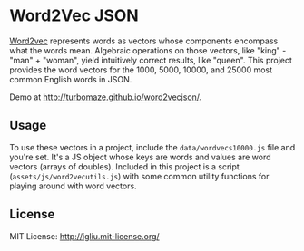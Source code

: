 Word2Vec JSON
==================

[Word2vec](https://code.google.com/p/word2vec/) represents words as vectors whose components encompass what the words mean. Algebraic operations on those vectors, like "king" - "man" + "woman", yield intuitively correct results, like "queen". This project provides the word vectors for the 1000, 5000, 10000, and 25000 most common English words in JSON.

Demo at http://turbomaze.github.io/word2vecjson/.

## Usage
To use these vectors in a project, include the `data/wordvecs10000.js` file and you're set. It's a JS object whose keys are words and values are word vectors (arrays of doubles). Included in this project is a script (`assets/js/word2vecutils.js`) with some common utility functions for playing around with word vectors.

## License
MIT License: http://igliu.mit-license.org/
